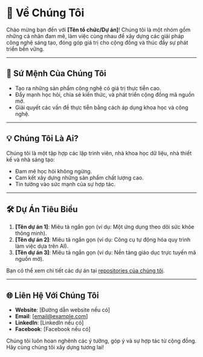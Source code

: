 # 🌟 Về Chúng Tôi

Chào mừng bạn đến với **[Tên tổ chức/Dự án]**! Chúng tôi là một nhóm gồm những cá nhân đam mê, làm việc cùng nhau để xây dựng các giải pháp công nghệ sáng tạo, đóng góp giá trị cho cộng đồng và thúc đẩy sự phát triển bền vững.

---

## 🎯 Sứ Mệnh Của Chúng Tôi  
- Tạo ra những sản phẩm công nghệ có giá trị thực tiễn cao.  
- Đẩy mạnh học hỏi, chia sẻ kiến thức, và phát triển cộng đồng mã nguồn mở.  
- Giải quyết các vấn đề thực tiễn bằng cách áp dụng khoa học và công nghệ.

---

## 💡 Chúng Tôi Là Ai?  
Chúng tôi là một tập hợp các lập trình viên, nhà khoa học dữ liệu, nhà thiết kế và nhà sáng tạo:  
- Đam mê học hỏi không ngừng.  
- Cam kết xây dựng những sản phẩm chất lượng cao.  
- Tin tưởng vào sức mạnh của sự hợp tác.  

---

## 🛠️ Dự Án Tiêu Biểu  
1. **[Tên dự án 1]**: Miêu tả ngắn gọn (ví dụ: Một ứng dụng theo dõi sức khỏe thông minh).  
2. **[Tên dự án 2]**: Miêu tả ngắn gọn (ví dụ: Công cụ tự động hóa quy trình làm việc dựa trên AI).  
3. **[Tên dự án 3]**: Miêu tả ngắn gọn (ví dụ: Nền tảng giáo dục trực tuyến mã nguồn mở).  

Bạn có thể xem chi tiết các dự án tại [repositories của chúng tôi](#).

---

## 🌐 Liên Hệ Với Chúng Tôi  
- **Website**: [Đường dẫn website nếu có]  
- **Email**: [email@example.com]  
- **LinkedIn**: [LinkedIn nếu có]  
- **Facebook**: [Facebook nếu có]  

Chúng tôi luôn hoan nghênh các ý tưởng, góp ý và sự hợp tác từ cộng đồng. Hãy cùng chúng tôi xây dựng tương lai!
